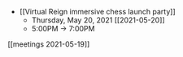 - [[Virtual Reign immersive chess launch party]]
	- Thursday, May 20, 2021 [[2021-05-20]]
	- 5:00PM → 7:00PM

[[meetings 2021-05-19]]